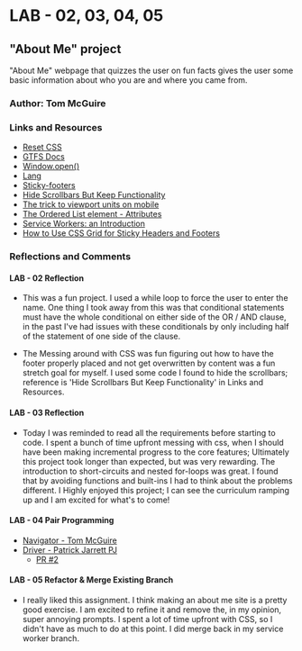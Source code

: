 # LAB - 02, 03, 04, 05

## "About Me" project

"About Me" webpage that quizzes the user on fun facts gives the user some basic information about who you are and where you came from.

### Author: Tom McGuire

### Links and Resources

* [Reset CSS](https://meyerweb.com/eric/tools/css/reset/)
* [GTFS Docs](https://developers.google.com/transit/gtfs)
* [Window.open()](https://developer.mozilla.org/en-US/docs/Web/API/Window/open)
* [Lang](https://developer.mozilla.org/en-US/docs/Web/HTML/Global_attributes/lang)
* [Sticky-footers](https://css-tricks.com/fun-viewport-units/#full-height-layouts-hero-images-and-sticky-footers)
* [Hide Scrollbars But Keep Functionality](https://www.w3schools.com/howto/howto_css_hide_scrollbars.asp)
* [The trick to viewport units on mobile](https://css-tricks.com/the-trick-to-viewport-units-on-mobile/)
* [The Ordered List element - Attributes](https://developer.mozilla.org/en-US/docs/Web/HTML/Element/ol#attributes)
* [Service Workers: an Introduction](https://developers.google.com/web/fundamentals/primers/service-workers)
* [How to Use CSS Grid for Sticky Headers and Footers](https://css-tricks.com/how-to-use-css-grid-for-sticky-headers-and-footers/)

### Reflections and Comments

#### LAB - 02 Reflection

* This was a fun project. I used a while loop to force the user to enter the name. One thing I took away from this was that conditional statements must have the whole conditional on either side of the OR / AND clause, in the past I've had issues with these conditionals by only including half of the statement of one side of the clause.

* The Messing around with CSS was fun figuring out how to have the footer properly placed and not get overwritten by content was a fun stretch goal for myself. I used some code I found to hide the scrollbars; reference is 'Hide Scrollbars But Keep Functionality' in Links and Resources.

#### LAB - 03 Reflection

* Today I was reminded to read all the requirements before starting to code. I spent a bunch of time upfront messing with css, when I should have been making incremental progress to the core features; Ultimately this project took longer than expected, but was very rewarding. The introduction to short-circuits and nested for-loops was great. I found that by avoiding functions and built-ins I had to think about the problems different. I Highly enjoyed this project; I can see the curriculum ramping up and I am excited for what's to come!

#### LAB - 04 Pair Programming

* [Navigator - Tom McGuire](https://github.com/MuckT)
* [Driver - Patrick Jarrett PJ](https://github.com/pattywagonpbj)
  * [PR #2](https://github.com/MuckT/about-me/pull/2)

#### LAB - 05 Refactor & Merge Existing Branch

* I really liked this assignment. I think making an about me site is a pretty good exercise. I am excited to refine it and remove the, in my opinion, super annoying prompts. I spent a lot of time upfront with CSS, so I didn't have as much to do at this point. I did merge back in my service worker branch.
